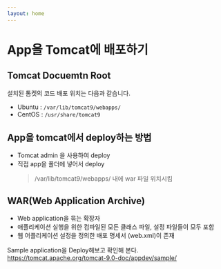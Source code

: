 ```yaml
---
layout: home
---
```


# App을 Tomcat에 배포하기

## Tomcat Docuemtn Root
설치된 톰켓의 코드 배포 위치는 다음과 같습니다.

* Ubuntu : `/var/lib/tomcat9/webapps/`
* CentOS :  `/usr/share/tomcat9`


## App을 tomcat에서 deploy하는 방법
* Tomcat admin 을 사용하여 deploy
* 직접 app을 폴더에 넣어서 deploy
  > /var/lib/tomcat9/webapps/ 내에 war 파일 위치시킴

## WAR(Web Application Archive)

* Web application을 묶는 확장자
* 애플리케이션 실행을 위한 컴파일된 모든 클래스 파일, 설정 파일들이 모두 포함
* 웹 어플리케이션 설정을 정의한 배포 명세서 (web.xml)이 존재


Sample application을 Deploy해보고 확인해 본다.
https://tomcat.apache.org/tomcat-9.0-doc/appdev/sample/



